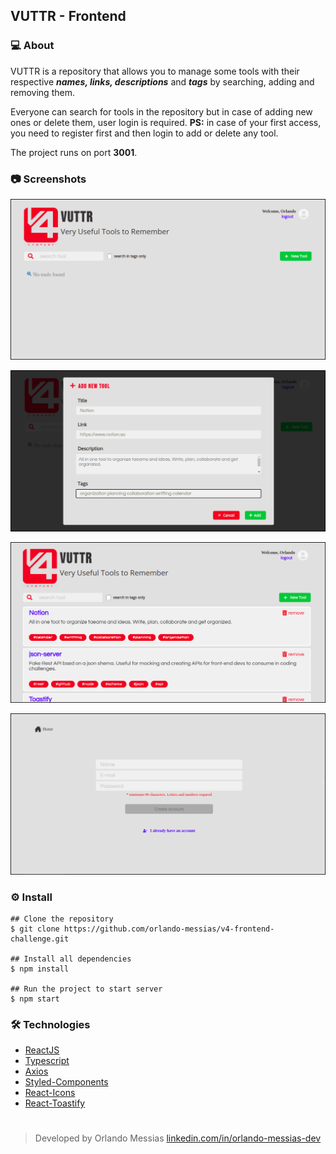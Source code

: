 ## VUTTR - Frontend

### :computer: About

VUTTR is a repository that allows you to manage some tools with their respective ***names, links, descriptions*** and ***tags*** by searching, adding and removing them.

Everyone can search for tools in the repository but in case of adding new ones or delete them, user login is required. **PS:** in case of your first access, you need to register first and then login to add or delete any tool.

The project runs on port **3001**.

### :camera: Screenshots
![](/src/images/home.png)

![](/src/images/newtool.png)

![](/src/images/search.png)

![](/src/images/register.png)


### :gear: Install
```
## Clone the repository
$ git clone https://github.com/orlando-messias/v4-frontend-challenge.git

## Install all dependencies
$ npm install

## Run the project to start server
$ npm start
```

### :hammer_and_wrench: Technologies
- [ReactJS](https://reactjs.org)
- [Typescript](https://www.typescriptlang.org)
- [Axios](https://github.com/axios/axios)
- [Styled-Components](https://www.styled-components.com)
- [React-Icons](https://react-icons.netlify.com)
- [React-Toastify](https://fkhadra.github.io/react-toastify)

#
> Developed by Orlando Messias [linkedin.com/in/orlando-messias-dev](https://www.linkedin.com/in/orlando-messias-dev)
